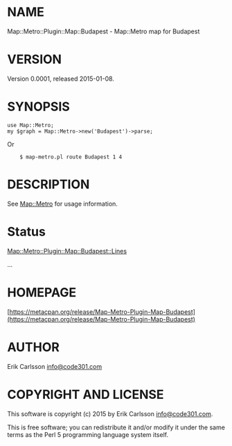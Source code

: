 # NAME

Map::Metro::Plugin::Map::Budapest - Map::Metro map for Budapest

# VERSION

Version 0.0001, released 2015-01-08.

# SYNOPSIS

    use Map::Metro;
    my $graph = Map::Metro->new('Budapest')->parse;

Or

        $ map-metro.pl route Budapest 1 4 

# DESCRIPTION

See [Map::Metro](https://metacpan.org/pod/Map::Metro) for usage information.

# Status

[Map::Metro::Plugin::Map::Budapest::Lines](https://metacpan.org/pod/Map::Metro::Plugin::Map::Budapest::Lines)

...

# HOMEPAGE

[https://metacpan.org/release/Map-Metro-Plugin-Map-Budapest](https://metacpan.org/release/Map-Metro-Plugin-Map-Budapest)

# AUTHOR

Erik Carlsson <info@code301.com>

# COPYRIGHT AND LICENSE

This software is copyright (c) 2015 by Erik Carlsson <info@code301.com>.

This is free software; you can redistribute it and/or modify it under
the same terms as the Perl 5 programming language system itself.
